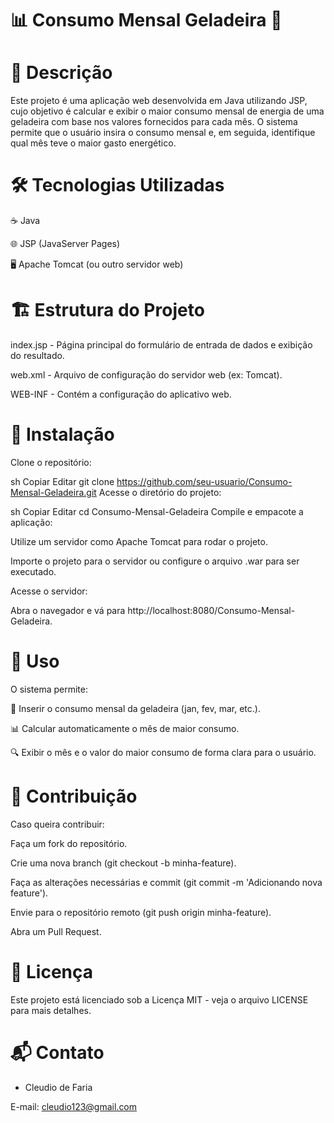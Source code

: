 # 📊 Consumo Mensal Geladeira 🧊


# 📌 Descrição
Este projeto é uma aplicação web desenvolvida em Java utilizando JSP, cujo objetivo é calcular e exibir o maior consumo mensal de energia de uma geladeira com base nos valores fornecidos para cada mês. O sistema permite que o usuário insira o consumo mensal e, em seguida, identifique qual mês teve o maior gasto energético.

# 🛠️ Tecnologias Utilizadas
☕ Java

🌐 JSP (JavaServer Pages)

🖥️ Apache Tomcat (ou outro servidor web)

# 🏗️ Estrutura do Projeto
index.jsp - Página principal do formulário de entrada de dados e exibição do resultado.

web.xml - Arquivo de configuração do servidor web (ex: Tomcat).

WEB-INF - Contém a configuração do aplicativo web.

# 🚀 Instalação
Clone o repositório:

sh
Copiar
Editar
git clone https://github.com/seu-usuario/Consumo-Mensal-Geladeira.git
Acesse o diretório do projeto:

sh
Copiar
Editar
cd Consumo-Mensal-Geladeira
Compile e empacote a aplicação:

Utilize um servidor como Apache Tomcat para rodar o projeto.

Importe o projeto para o servidor ou configure o arquivo .war para ser executado.

Acesse o servidor:

Abra o navegador e vá para http://localhost:8080/Consumo-Mensal-Geladeira.

# 📌 Uso
O sistema permite:

📝 Inserir o consumo mensal da geladeira (jan, fev, mar, etc.).

📊 Calcular automaticamente o mês de maior consumo.

🔍 Exibir o mês e o valor do maior consumo de forma clara para o usuário.

# 🤝 Contribuição
Caso queira contribuir:

Faça um fork do repositório.

Crie uma nova branch (git checkout -b minha-feature).

Faça as alterações necessárias e commit (git commit -m 'Adicionando nova feature').

Envie para o repositório remoto (git push origin minha-feature).

Abra um Pull Request.

# 📜 Licença
Este projeto está licenciado sob a Licença MIT - veja o arquivo LICENSE para mais detalhes.

# 📬 Contato
 - Cleudio de Faria

E-mail:  cleudio123@gmail.com
